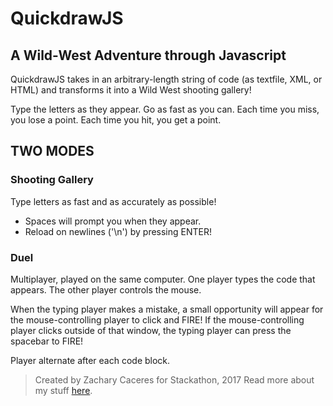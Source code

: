 # QuickdrawJS
## A Wild-West Adventure through Javascript

QuickdrawJS takes in an arbitrary-length string of code (as textfile, XML, or HTML) and transforms it into a Wild West shooting gallery!

Type the letters as they appear. Go as fast as you can. Each time you miss, you lose a point. Each time you hit, you get a point.

## TWO MODES
### Shooting Gallery
Type letters as fast and as accurately as possible!
- Spaces will prompt you when they appear.
- Reload on newlines ('\n') by pressing ENTER!

### Duel
Multiplayer, played on the same computer. One player types the code that appears. The other player controls the mouse.

When the typing player makes a mistake, a small opportunity will appear for the mouse-controlling player to click and FIRE! If the mouse-controlling player clicks outside of that window, the typing player can press the spacebar to FIRE!

Player alternate after each code block.

> Created by Zachary Caceres for Stackathon, 2017
Read more about my stuff [here](www.zachcaceres.com).
